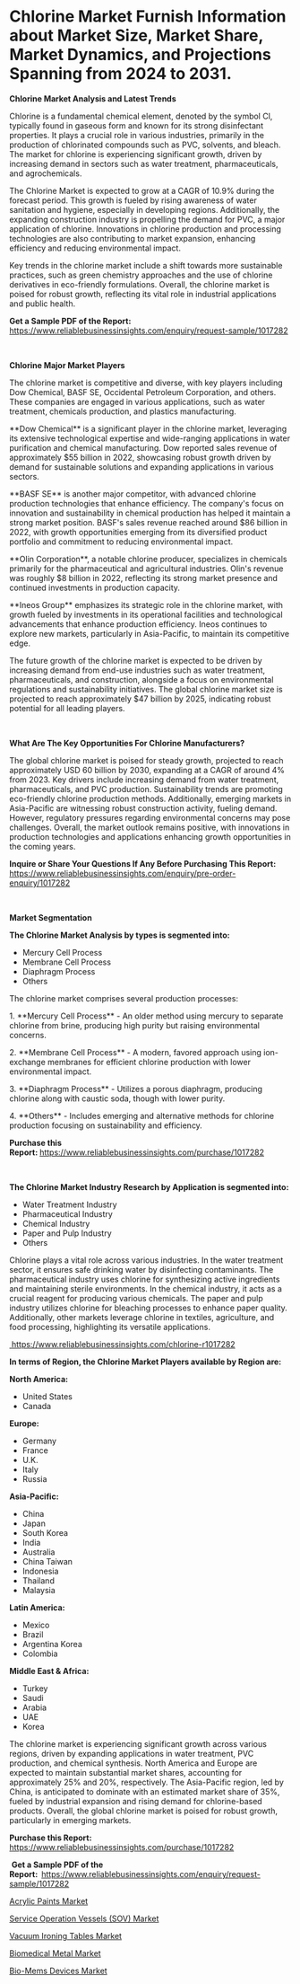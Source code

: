 <p><h1>Chlorine Market Furnish Information about Market Size, Market Share, Market Dynamics, and Projections Spanning from 2024 to 2031.</h1></p><p><strong>Chlorine Market Analysis and Latest Trends</strong></p>
<p><p>Chlorine is a fundamental chemical element, denoted by the symbol Cl, typically found in gaseous form and known for its strong disinfectant properties. It plays a crucial role in various industries, primarily in the production of chlorinated compounds such as PVC, solvents, and bleach. The market for chlorine is experiencing significant growth, driven by increasing demand in sectors such as water treatment, pharmaceuticals, and agrochemicals.</p><p>The Chlorine Market is expected to grow at a CAGR of 10.9% during the forecast period. This growth is fueled by rising awareness of water sanitation and hygiene, especially in developing regions. Additionally, the expanding construction industry is propelling the demand for PVC, a major application of chlorine. Innovations in chlorine production and processing technologies are also contributing to market expansion, enhancing efficiency and reducing environmental impact. </p><p>Key trends in the chlorine market include a shift towards more sustainable practices, such as green chemistry approaches and the use of chlorine derivatives in eco-friendly formulations. Overall, the chlorine market is poised for robust growth, reflecting its vital role in industrial applications and public health.</p></p>
<p><strong>Get a Sample PDF of the Report:&nbsp;</strong> <a href="https://www.reliablebusinessinsights.com/enquiry/request-sample/1017282?utm_campaign=63&utm_medium=2&utm_source=Github&utm_content=ia&utm_term=10112024&utm_id=chlorine">https://www.reliablebusinessinsights.com/enquiry/request-sample/1017282</a></p>
<p>&nbsp;</p>
<p><strong>Chlorine Major Market Players</strong></p>
<p><p>The chlorine market is competitive and diverse, with key players including Dow Chemical, BASF SE, Occidental Petroleum Corporation, and others. These companies are engaged in various applications, such as water treatment, chemicals production, and plastics manufacturing.</p><p>**Dow Chemical** is a significant player in the chlorine market, leveraging its extensive technological expertise and wide-ranging applications in water purification and chemical manufacturing. Dow reported sales revenue of approximately $55 billion in 2022, showcasing robust growth driven by demand for sustainable solutions and expanding applications in various sectors.</p><p>**BASF SE** is another major competitor, with advanced chlorine production technologies that enhance efficiency. The company's focus on innovation and sustainability in chemical production has helped it maintain a strong market position. BASF's sales revenue reached around $86 billion in 2022, with growth opportunities emerging from its diversified product portfolio and commitment to reducing environmental impact.</p><p>**Olin Corporation**, a notable chlorine producer, specializes in chemicals primarily for the pharmaceutical and agricultural industries. Olin's revenue was roughly $8 billion in 2022, reflecting its strong market presence and continued investments in production capacity.</p><p>**Ineos Group** emphasizes its strategic role in the chlorine market, with growth fueled by investments in its operational facilities and technological advancements that enhance production efficiency. Ineos continues to explore new markets, particularly in Asia-Pacific, to maintain its competitive edge.</p><p>The future growth of the chlorine market is expected to be driven by increasing demand from end-use industries such as water treatment, pharmaceuticals, and construction, alongside a focus on environmental regulations and sustainability initiatives. The global chlorine market size is projected to reach approximately $47 billion by 2025, indicating robust potential for all leading players.</p></p>
<p>&nbsp;</p>
<p><strong>What Are The Key Opportunities For Chlorine Manufacturers?</strong></p>
<p><p>The global chlorine market is poised for steady growth, projected to reach approximately USD 60 billion by 2030, expanding at a CAGR of around 4% from 2023. Key drivers include increasing demand from water treatment, pharmaceuticals, and PVC production. Sustainability trends are promoting eco-friendly chlorine production methods. Additionally, emerging markets in Asia-Pacific are witnessing robust construction activity, fueling demand. However, regulatory pressures regarding environmental concerns may pose challenges. Overall, the market outlook remains positive, with innovations in production technologies and applications enhancing growth opportunities in the coming years.</p></p>
<p><strong>Inquire or Share Your Questions If Any Before Purchasing This Report:</strong> <a href="https://www.reliablebusinessinsights.com/enquiry/pre-order-enquiry/1017282?utm_campaign=63&utm_medium=2&utm_source=Github&utm_content=ia&utm_term=10112024&utm_id=chlorine">https://www.reliablebusinessinsights.com/enquiry/pre-order-enquiry/1017282</a></p>
<p>&nbsp;</p>
<p><strong>Market Segmentation</strong></p>
<p><strong>The Chlorine Market Analysis by types is segmented into:</strong></p>
<p><ul><li>Mercury Cell Process</li><li>Membrane Cell Process</li><li>Diaphragm Process</li><li>Others</li></ul></p>
<p><p>The chlorine market comprises several production processes: </p><p>1. **Mercury Cell Process** - An older method using mercury to separate chlorine from brine, producing high purity but raising environmental concerns. </p><p>2. **Membrane Cell Process** - A modern, favored approach using ion-exchange membranes for efficient chlorine production with lower environmental impact.</p><p>3. **Diaphragm Process** - Utilizes a porous diaphragm, producing chlorine along with caustic soda, though with lower purity.</p><p>4. **Others** - Includes emerging and alternative methods for chlorine production focusing on sustainability and efficiency.</p></p>
<p><strong>Purchase this Report:&nbsp;</strong><a href="https://www.reliablebusinessinsights.com/purchase/1017282?utm_campaign=63&utm_medium=2&utm_source=Github&utm_content=ia&utm_term=10112024&utm_id=chlorine">https://www.reliablebusinessinsights.com/purchase/1017282</a></p>
<p>&nbsp;</p>
<p><strong>The Chlorine Market Industry Research by Application is segmented into:</strong></p>
<p><ul><li>Water Treatment Industry</li><li>Pharmaceutical Industry</li><li>Chemical Industry</li><li>Paper and Pulp Industry</li><li>Others</li></ul></p>
<p><p>Chlorine plays a vital role across various industries. In the water treatment sector, it ensures safe drinking water by disinfecting contaminants. The pharmaceutical industry uses chlorine for synthesizing active ingredients and maintaining sterile environments. In the chemical industry, it acts as a crucial reagent for producing various chemicals. The paper and pulp industry utilizes chlorine for bleaching processes to enhance paper quality. Additionally, other markets leverage chlorine in textiles, agriculture, and food processing, highlighting its versatile applications.</p></p>
<p><a href="https://www.reliablebusinessinsights.com/chlorine-r1017282?utm_campaign=63&utm_medium=2&utm_source=Github&utm_content=ia&utm_term=10112024&utm_id=chlorine">&nbsp;https://www.reliablebusinessinsights.com/chlorine-r1017282</a></p>
<p><strong>In terms of Region, the Chlorine Market Players available by Region are:</strong></p>
<p>
    <p> <strong> North America: </strong>
        <ul>
            <li>United States</li>
            <li>Canada</li>
        </ul>
        </p> 
    <p> <strong> Europe: </strong>
        <ul>
            <li>Germany</li>
            <li>France</li>
            <li>U.K.</li>
            <li>Italy</li>
            <li>Russia</li>
        </ul>
        </p> 
    <p> <strong> Asia-Pacific: </strong>
        <ul>
            <li>China</li>
            <li>Japan</li>
            <li>South Korea</li>
            <li>India</li>
            <li>Australia</li>
            <li>China Taiwan</li>
            <li>Indonesia</li>
            <li>Thailand</li>
            <li>Malaysia</li>
        </ul>
        </p> 
    <p> <strong> Latin America: </strong>
        <ul>
            <li>Mexico</li>
            <li>Brazil</li>
            <li>Argentina Korea</li>
            <li>Colombia</li>
        </ul>
        </p> 
    <p> <strong> Middle East & Africa: </strong>
        <ul>
            <li>Turkey</li>
            <li>Saudi</li>
            <li>Arabia</li>
            <li>UAE</li>
            <li>Korea</li>
        </ul>
    </p>
    </p>
<p><p>The chlorine market is experiencing significant growth across various regions, driven by expanding applications in water treatment, PVC production, and chemical synthesis. North America and Europe are expected to maintain substantial market shares, accounting for approximately 25% and 20%, respectively. The Asia-Pacific region, led by China, is anticipated to dominate with an estimated market share of 35%, fueled by industrial expansion and rising demand for chlorine-based products. Overall, the global chlorine market is poised for robust growth, particularly in emerging markets.</p></p>
<p><strong>Purchase this Report: </strong><a href="https://www.reliablebusinessinsights.com/purchase/1017282?utm_campaign=63&utm_medium=2&utm_source=Github&utm_content=ia&utm_term=10112024&utm_id=chlorine">https://www.reliablebusinessinsights.com/purchase/1017282</a></p>
<p>&nbsp;<strong>Get a Sample PDF of the Report:&nbsp;&nbsp;</strong><a href="https://www.reliablebusinessinsights.com/enquiry/request-sample/1017282?utm_campaign=63&utm_medium=2&utm_source=Github&utm_content=ia&utm_term=10112024&utm_id=chlorine">https://www.reliablebusinessinsights.com/enquiry/request-sample/1017282</a></p>
<p><strong></strong></p>
<p><p><a href="https://github.com/wanvigsqmunsenr/Market-Research-Report-List-1/blob/main/acrylic-paints-market.md?utm_campaign=63&utm_medium=2&utm_source=Github&utm_content=ia&utm_term=10112024&utm_id=chlorine">Acrylic Paints Market</a></p><p><a href="https://www.linkedin.com/pulse/unlocking-growth-potential-strategic-analysis-service-operation-6kz4e?utm_campaign=63&utm_medium=2&utm_source=Github&utm_content=ia&utm_term=10112024&utm_id=chlorine">Service Operation Vessels (SOV) Market</a></p><p><a href="https://www.linkedin.com/pulse/vacuum-ironing-tables-value-chain-analysis-from-raw-materials-nttje?utm_campaign=63&utm_medium=2&utm_source=Github&utm_content=ia&utm_term=10112024&utm_id=chlorine">Vacuum Ironing Tables Market</a></p><p><a href="https://issuu.com/reportprime-2/docs/biomedical-metal-market-size-2030.p_e7e0639cb43f36?utm_campaign=63&utm_medium=2&utm_source=Github&utm_content=ia&utm_term=10112024&utm_id=chlorine">Biomedical Metal Market</a></p><p><a href="https://issuu.com/reportprime-2/docs/bio-mems-devices-market-size-2030.p_bba4443c0d4d61?utm_campaign=63&utm_medium=2&utm_source=Github&utm_content=ia&utm_term=10112024&utm_id=chlorine">Bio-Mems Devices Market</a></p></p>